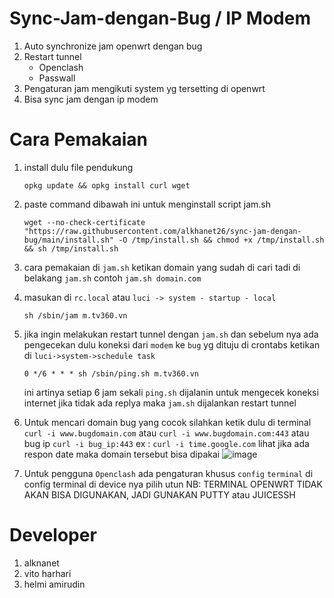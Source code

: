 # Sync-Jam-dengan-Bug / IP Modem
1. Auto synchronize jam openwrt dengan bug
2. Restart tunnel
   - Openclash
   - Passwall
3. Pengaturan jam mengikuti system yg tersetting di openwrt
4. Bisa sync jam dengan ip modem
# Cara Pemakaian
1. install dulu file pendukung
   ```
   opkg update && opkg install curl wget
   ```
2. paste command dibawah ini untuk menginstall script jam.sh
   ```
   wget --no-check-certificate "https://raw.githubusercontent.com/alkhanet26/sync-jam-dengan-bug/main/install.sh" -O /tmp/install.sh && chmod +x /tmp/install.sh && sh /tmp/install.sh
   ```
3. cara pemakaian di ``jam.sh`` ketikan domain yang sudah di cari tadi di belakang ``jam.sh`` contoh ``jam.sh domain.com``
  
4. masukan di ``rc.local`` atau ``luci -> system - startup - local``
   ```
   sh /sbin/jam m.tv360.vn
   ```
5. jika ingin melakukan restart tunnel dengan ``jam.sh`` dan sebelum nya ada pengecekan dulu koneksi dari ``modem`` ke ``bug`` yg dituju di crontabs ketikan di ``luci->system->schedule task``
   ```
   0 */6 * * * sh /sbin/ping.sh m.tv360.vn
   ```
   ini artinya setiap 6 jam sekali ``ping.sh`` dijalanin untuk mengecek koneksi internet jika tidak ada replya maka ``jam.sh`` dijalankan restart tunnel
7. Untuk mencari domain bug yang cocok silahkan ketik dulu di terminal ``curl -i www.bugdomain.com`` atau ``curl -i www.bugdomain.com:443`` atau bug ip ``curl -i bug_ip:443``
   ex : ``curl -i time.google.com`` lihat jika ada respon date maka domain tersebut bisa dipakai
   ![image](https://user-images.githubusercontent.com/92195275/207335985-73199713-f1fd-4758-9ac5-d66a42966926.png)
   
8. Untuk pengguna ``Openclash`` ada pengaturan khusus ``config`` ``terminal``
   di config terminal di device nya pilih utun
   NB: TERMINAL OPENWRT TIDAK AKAN BISA DIGUNAKAN, JADI GUNAKAN PUTTY atau JUICESSH

   
   
# Developer
1. alknanet
2. vito harhari
3. helmi amirudin
